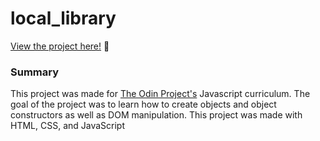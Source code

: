 # local_library

<p><a href="https://kfig21.github.io/local_library" target="_blank" rel="noopener noreferrer">View the project here!</a> 👀</p>



<h3>Summary</h3>
<p>This project was made for <a href="https://www.theodinproject.com/paths/full-stack-javascript/courses/javascript/lessons/library" target="_blank" rel="noopener noreferrer">The Odin Project's</a> Javascript curriculum. The goal of the project was to learn how to create objects and object constructors as well as DOM manipulation. This project was made with HTML, CSS, and JavaScript</p>
